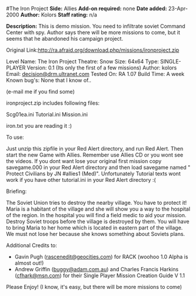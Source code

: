 #The Iron Project
**Side:** Allies
**Add-on required:** none
**Date added:** 23-Apr-2000
**Author:** Kolors
**Staff rating:** n/a

**Description:** This is demo mission. You need to infiltrate soviet Command Center with spy. Author says there will be more missions to come, but it seems that he abandoned his campaign project.

Original Link:http://ra.afraid.org/download.php/missions/ironproject.zip

Level Name: The Iron Project
Theatre: Snow
Size: 64x64
Type: SINGLE-PLAYER
Version: 0.1 (Its only the first of a few missions)
Author: kolors
Email: decision@drm.ultranet.com 
Tested On: RA 1.07
Build Time: A week
Known bug's: None that I know of.. 

(e-mail me if you find some)

ironproject.zip includes following files:

   Scg01ea.ini
   Tutorial.ini
   Mission.ini          
 
   iron.txt            you are reading it :)

To use:

   Just unzip this zipfile in your Red Alert directory, and run Red Alert.
   Then start the new Game with Allies. Remember use Allies CD or you wont
   see the videos.
   If you dont want lose your original first mission copy savegame.000 in
   your Red Alert directory and then load savegame named " Protect Civilians
   by JN #allies1 (Med)". Unfortunately Tutorial texts wont work if you have
   other tutorial.ini in your Red Alert directory :(

Briefing:

   The Soviet Union tries to destroy the nearby village. You have to protect
   it! Maria is a habitant of the village and she will show you a way to the
   hospital of the region. In the hospital you will find a field medic to aid
   your mission. Destroy Soviet troops before the village is destroyed by
   them. You will have to bring Maria to her home which is located in eastern
   part of the village. We must not lose her because she knows something
   about Soviets plans.

Additional Credits to:

 - Gavin Pugh (rascenedit@geocities.com) for RACK (woohoo 1.0 Alpha is almost out!)
 - Andrew Griffin (buggy@adam.com.au) and Charles Francis Harkins
   (cfhark@msn.com) for their Single Player Mission Creation Guide V 1.1

  Please Enjoy! (I know, it's easy, but there will be more missions to come)